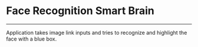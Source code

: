 # Face Recognition Smart Brain
---
Application takes image link inputs and tries to recognize and highlight the face with a blue box.
